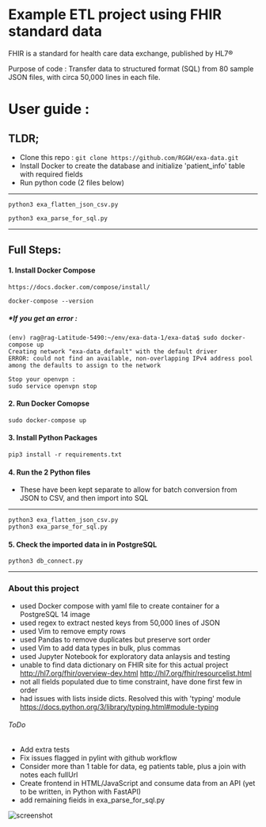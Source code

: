 # Example ETL project using FHIR standard data
FHIR is a standard for health care data exchange, published by HL7®

Purpose of code : Transfer data to structured format (SQL) from 80 sample JSON files, with circa 50,000 lines in each file.

# User guide : 

## TLDR;

- Clone this repo : `git clone https://github.com/RGGH/exa-data.git`
- Install Docker to create the database and initialize 'patient_info' table with required fields
- Run python code (2 files below)
---
    python3 exa_flatten_json_csv.py
    
    python3 exa_parse_for_sql.py
---

## Full Steps:
#### 1. Install Docker Compose

    https://docs.docker.com/compose/install/
    
    docker-compose --version

    
##### *If you get an error :
    
    (env) rag@rag-Latitude-5490:~/env/exa-data-1/exa-data$ sudo docker-compose up
    Creating network "exa-data_default" with the default driver
    ERROR: could not find an available, non-overlapping IPv4 address pool among the defaults to assign to the network
    
    Stop your openvpn :
    sudo service openvpn stop
    
#### 2. Run Docker Comopse
 
    sudo docker-compose up
    
#### 3. Install Python Packages

    pip3 install -r requirements.txt
    
#### 4. Run the 2 Python files

- These have been kept separate to allow for batch conversion from JSON to CSV, and then import into SQL
---
    python3 exa_flatten_json_csv.py
    python3 exa_parse_for_sql.py
  
#### 5. Check the imported data in in PostgreSQL 
    python3 db_connect.py
    
---

### About this project

- used Docker compose with yaml file to create container for a PostgreSQL 14 image
- used regex to extract nested keys from 50,000 lines of JSON
- used Vim to remove empty rows
- used Pandas to remove duplicates but preserve sort order
- used Vim to add data types in bulk, plus commas
- used Jupyter Notebook for exploratory data anlaysis and testing
- unable to find data dictionary on FHIR site for this actual project http://hl7.org/fhir/overview-dev.html http://hl7.org/fhir/resourcelist.html
- not all fields populated due to time constraint, have done first few in order
- had issues with lists inside dicts. Resolved this with 'typing' module https://docs.python.org/3/library/typing.html#module-typing

###### ToDo
- Add extra tests
- Fix issues flagged in pylint with github workflow
- Consider more than 1 table for data, eg patients table, plus a join with notes each fullUrl
- Create frontend in HTML/JavaScript and consume data from an API (yet to be written, in Python with FastAPI)
- add remaining fieids in exa_parse_for_sql.py

![screenshot](https://github.com/RGGH/exa-data/blob/main/notes/exadata.gif)
  

   
    
   
    
    

